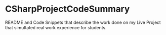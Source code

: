 # CSharpProjectCodeSummary
README and Code Snippets that describe the work done on my Live Project that simultated real work experience for students.
